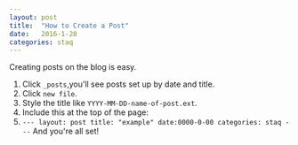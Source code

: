 ```yaml
---
layout: post
title:  "How to Create a Post"
date:   2016-1-20
categories: staq
---
```

Creating posts on the blog is easy.
1. Click `_posts`,you'll see posts set up by date and title.
2. Click `new file`. 
3. Style the title like `YYYY-MM-DD-name-of-post.ext`. 
4. Include this at the top of the page: 
5. `---
  layout: post
  title: "example"
  date:0000-0-00
  categories: staq
  ---`
And you're all set!

